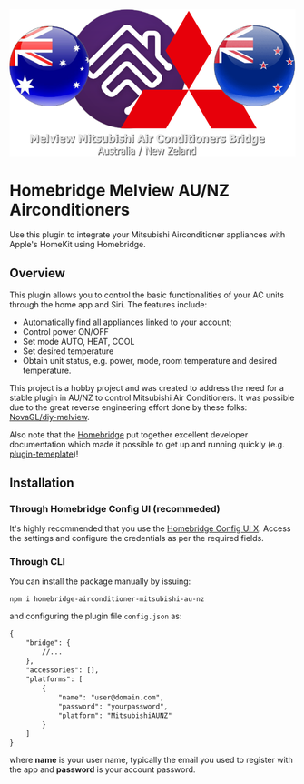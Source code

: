
<p align="center">

<img src="https://github.com/aurc/melview-mitsubishi-au-nz/raw/master/assets/Logo.png">

</p>

# Homebridge Melview AU/NZ Airconditioners

Use this plugin to integrate your Mitsubishi Airconditioner appliances with Apple's HomeKit using Homebridge.

## Overview

This plugin allows you to control the basic functionalities of your AC units through the home app and Siri. The features include:
- Automatically find all appliances linked to your account;
- Control power ON/OFF
- Set mode AUTO, HEAT, COOL
- Set desired temperature
- Obtain unit status, e.g. power, mode, room temperature and desired temperature.

This project is a hobby project and was created to address the need for a stable plugin
in AU/NZ to control Mitsubishi Air Conditioners. It was possible due to the great
reverse engineering effort done by these folks: [NovaGL/diy-melview](https://github.com/NovaGL/diy-melview).

Also note that the [Homebridge](https://homebridge.io/) put together excellent developer
documentation which made it possible to get up and running quickly (e.g. 
[plugin-temeplate](https://github.com/homebridge/homebridge-plugin-template))!

## Installation

### Through Homebridge Config UI (recommeded)
It's highly recommended that you use the [Homebridge Config UI X](https://github.com/oznu/homebridge-config-ui-x). Access
the settings and configure the credentials as per the required fields.

### Through CLI

You can install the package manually by issuing:
````
npm i homebridge-airconditioner-mitsubishi-au-nz
````
and configuring the plugin file `config.json` as:
````
{
    "bridge": {
        //...
    },
    "accessories": [],
    "platforms": [
        {
            "name": "user@domain.com",
            "password": "yourpassword",
            "platform": "MitsubishiAUNZ"
        }
    ]
}
````
where **name** is your user name, typically the email you used to register with the app 
and **password** is your account password.


